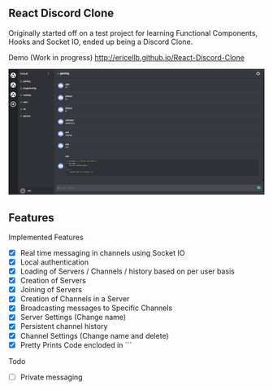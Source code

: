 ## React Discord Clone

Originally started off on a test project for learning Functional Components, Hooks and Socket IO, ended up being a Discord Clone.


Demo (Work in progress) http://ericellb.github.io/React-Discord-Clone

![layout image](public/layout.png)

## Features
  Implemented Features
  - [x] Real time messaging in channels using Socket IO
  - [x] Local authentication
  - [x] Loading of Servers / Channels / history based on per user basis
  - [x] Creation of Servers
  - [x] Joining of Servers
  - [x] Creation of Channels in a Server
  - [x] Broadcasting messages to Specific Channels
  - [x] Server Settings (Change name)
  - [x] Persistent channel history
  - [x] Channel Settings (Change name and delete)
  - [x] Pretty Prints Code encloded in ``` 

  Todo
  - [ ] Private messaging
